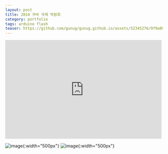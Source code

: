 ```yaml
---
layout: post
title: 2014 쿠바 국제 박람회
category: portfolio
tags: arduino flash
teaser: https://github.com/gunug/gunug.github.io/assets/52345276/9f9a095c-728d-4e5c-bd7a-66829cb6d36a
---
```


<iframe width="500" height="315" src="https://www.youtube.com/embed/oh5qzTxbf4I?si=5Ohj6Ws0hvgCY8Y5" title="YouTube video player" frameborder="0" allow="accelerometer; autoplay; clipboard-write; encrypted-media; gyroscope; picture-in-picture; web-share" allowfullscreen></iframe>

![image](https://github.com/gunug/gunug.github.io/assets/52345276/bf4eada5-10c5-4f42-84c8-e99e0d34d30c){:width="500px"}
![image](https://github.com/gunug/gunug.github.io/assets/52345276/73a7ee2d-decd-41f9-b841-0f9ce5a64ad7){:width="500px"}
